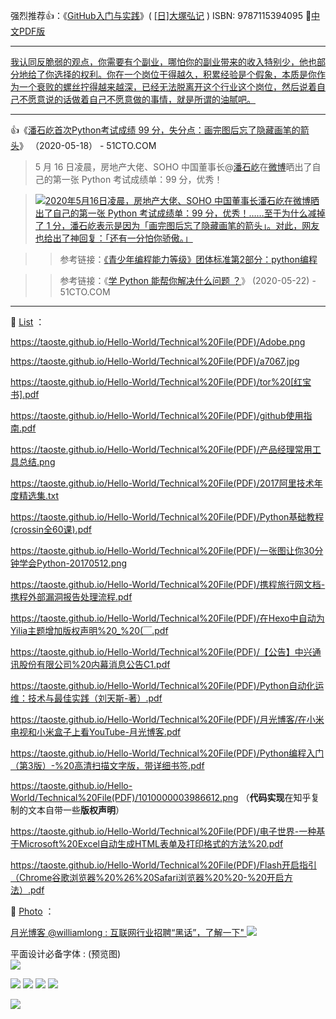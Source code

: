 强烈推荐👍：《[GitHub入门与实践](https://book.douban.com/subject/26462816/)》( [[日]大塚弘记](https://book.douban.com/subject_search?search_text=%E5%A4%A7%E5%A1%9A%E5%BC%98%E8%AE%B0) ) ISBN: 9787115394095  🔗[中文PDF版](https://taoste.github.io/Hello-World/Technical%20File(PDF)/《GitHub入门与实践》(%20%5B日%5D%20大塚弘记%20)%20中文PDF版.pdf)

-------------------------------------------------------------------------------

<a href="https://twitter.com/0792z/status/1150922079761522689">我认同反脆弱的观点，你需要有个副业，哪怕你的副业带来的收入特别少，他也部分地给了你选择的权利。你在一个岗位干得越久，积累经验是个假象，本质是你作为一个衰败的螺丝拧得越来越深，已经无法脱离开这个行业这个岗位，然后说着自己不愿意说的话做着自己不愿意做的事情，就是所谓的油腻吧。</a>

-------------------------------------------------------------------------------

👍《[潘石屹首次Python考试成绩 99 分，失分点：画完图后忘了隐藏画笔的箭头](https://news.51cto.com/art/202005/616772.htm)》 （2020-05-18） - 51CTO.COM  

> 5 月 16 日凌晨，房地产大佬、SOHO 中国董事长@[潘石屹](https://weibo.com/panshiyi)在[微博](https://weibo.com/1182391231/J268b9QNY)晒出了自己的第一张 Python 考试成绩单：99 分，优秀！

> <a href="https://news.51cto.com/art/202005/616772.htm"><img src="https://s3.51cto.com/oss/202005/18/d78ac62b569cedaf9ed368e863ad237f.jpg" border="0" title="2020年5月16日凌晨，房地产大佬、SOHO 中国董事长潘石屹在微博晒出了自己的第一张 Python 考试成绩单：99 分，优秀！……至于为什么减掉了 1 分，潘石屹表示是因为「画完图后忘了隐藏画笔的箭头」。对此，网友也给出了神回复：「还有一分怕你骄傲。」"></a>

>> 参考链接：[《青少年编程能力等级》团体标准第2部分：python编程](https://mp.weixin.qq.com/s/GN12R87stHSr7CovUWZUDg)  

>> 参考链接：《[学 Python 能帮你解决什么问题 ？](https://developer.51cto.com/art/202005/617169.htm)》 (2020-05-22) - 51CTO.COM 

-------------------------------------------------------------

📕 [List](https://taoste.github.io/Hello-World/Technical%20File(PDF)/README.md) ：

https://taoste.github.io/Hello-World/Technical%20File(PDF)/Adobe.png

https://taoste.github.io/Hello-World/Technical%20File(PDF)/a7067.jpg	

https://taoste.github.io/Hello-World/Technical%20File(PDF)/tor%20[红宝书].pdf

https://taoste.github.io/Hello-World/Technical%20File(PDF)/github使用指南.pdf

https://taoste.github.io/Hello-World/Technical%20File(PDF)/产品经理常用工具总结.png

https://taoste.github.io/Hello-World/Technical%20File(PDF)/2017阿里技术年度精选集.txt

https://taoste.github.io/Hello-World/Technical%20File(PDF)/Python基础教程(crossin全60课).pdf

https://taoste.github.io/Hello-World/Technical%20File(PDF)/一张图让你30分钟学会Python-20170512.png

https://taoste.github.io/Hello-World/Technical%20File(PDF)/携程旅行网文档-携程外部漏洞报告处理流程.pdf

https://taoste.github.io/Hello-World/Technical%20File(PDF)/在Hexo中自动为Yilia主题增加版权声明%20_%20(￣.pdf

https://taoste.github.io/Hello-World/Technical%20File(PDF)/【公告】中兴通讯股份有限公司%20内幕消息公告C1.pdf

https://taoste.github.io/Hello-World/Technical%20File(PDF)/Python自动化运维：技术与最佳实践（刘天斯-著）.pdf

https://taoste.github.io/Hello-World/Technical%20File(PDF)/月光博客/在小米电视和小米盒子上看YouTube-月光博客.pdf

https://taoste.github.io/Hello-World/Technical%20File(PDF)/Python编程入门（第3版）-%20高清扫描文字版，带详细书签.pdf

https://taoste.github.io/Hello-World/Technical%20File(PDF)/1010000003986612.png （**代码实现**在知乎复制的文本自带一些**版权声明**）

https://taoste.github.io/Hello-World/Technical%20File(PDF)/电子世界-一种基于Microsoft%20Excel自动生成HTML表单及打印格式的方法%20.pdf

https://taoste.github.io/Hello-World/Technical%20File(PDF)/Flash开启指引（Chrome谷歌浏览器%20%26%20Safari浏览器%20%20-%20开启⽅法）.pdf



📕 [Photo](https://taoste.github.io/Hello-World/Technical%20File(PDF)/README.md) ：
> 
<a href="https://twitter.com/williamlong/status/1158166031434563585" title="Twitter : 月光博客 @williamlong : 互联网行业招聘“黑话”，了解一下">月光博客 @williamlong : 互联网行业招聘“黑话”，了解一下" 
  <img src="https://github.com/taoste/Hello-World/blob/master/Technical%20File(PDF)/heihua.jpg?raw=true"/></a>
  
<p>平面设计必备字体 : (预览图)</br>
   <a href="https://www.zcool.com.cn/work/ZNTAwMDI0OA==.html" alt="平面设计必备字体-预览图.jpg" title="平面设计必备字体">    
<img src="https://raw.githubusercontent.com/taoste/Hello-World/master/github/%E5%B9%B3%E9%9D%A2%E8%AE%BE%E8%AE%A1%E5%BF%85%E5%A4%87%E5%AD%97%E4%BD%93-%E9%A2%84%E8%A7%88%E5%9B%BE.jpg?raw=true"/>
</a></p>

<img src="https://github.com/taoste/Hello-World/blob/master/GFW/近视眼的成因.jpg?raw=true"/>

<img src="https://github.com/taoste/Hello-World/blob/master/Technical%20File(PDF)/小苹果-%20带蓝牙数码调音台4路7路家用K歌唱吧会议舞台用USB带幻像.jpg?raw=true"/>

<img src="https://github.com/taoste/Hello-World/blob/master/Technical%20File(PDF)/微信运营必会武器---最新版V4----工具篇.jpg?raw=true"/>

<img src="https://github.com/taoste/Hello-World/blob/master/Technical%20File(PDF)/羽毛球场---示意图.jpg?raw=true"/>

<a href="https://www.ifanr.com/1243279" title="3000 人死亡，交通完全瘫痪，被黑客攻击的联网汽车可能带来灾难性的后果 | 爱范儿 --->这就像多米诺骨牌一样，只要一张牌倒下，随着而来的就是所有牌的倒下。何况这次，倒下的可是 20% 的「牌」。"><img src="https://camo.githubusercontent.com/f38e18bb67088e68aa3caee2160bf0daacbe7329/68747470733a2f2f73332e6966616e722e636f6d2f77702d636f6e74656e742f75706c6f6164732f323031392f30382f744f315754566e2e6769663f7261773d74727565?raw=true"/></a>

